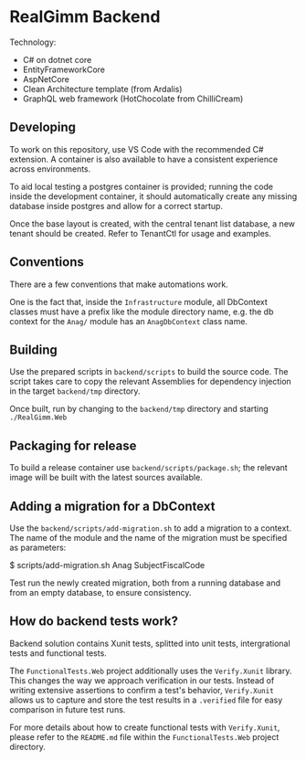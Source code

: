 RealGimm Backend
================

Technology:
 * C# on dotnet core
 * EntityFrameworkCore
 * AspNetCore
 * Clean Architecture template (from Ardalis)
 * GraphQL web framework (HotChocolate from ChilliCream)


Developing
----------

To work on this repository, use VS Code with the recommended C# extension. A container is also available to have a consistent experience across environments.

To aid local testing a postgres container is provided; running the code inside the development container, it should automatically create any missing database inside postgres and allow for a correct startup.

Once the base layout is created, with the central tenant list database, a new tenant should be created. Refer to TenantCtl for usage and examples.


Conventions
-----------

There are a few conventions that make automations work.

One is the fact that, inside the `Infrastructure` module, all DbContext classes must have a prefix like the module directory name, e.g. the db context for the `Anag/` module has an `AnagDbContext` class name.


Building
--------

Use the prepared scripts in `backend/scripts` to build the source code. The script takes care to copy the relevant Assemblies for dependency injection in the target `backend/tmp` directory.

Once built, run by changing to the `backend/tmp` directory and starting `./RealGimm.Web`


Packaging for release
---------------------

To build a release container use `backend/scripts/package.sh`; the relevant image will be built with the latest sources available.


Adding a migration for a DbContext
----------------------------------

Use the `backend/scripts/add-migration.sh` to add a migration to a context. The name of the module and the name of the migration must be specified as parameters:

  $ scripts/add-migration.sh Anag SubjectFiscalCode

Test run the newly created migration, both from a running database and from an empty database, to ensure consistency.


How do backend tests work?
--------------------------

Backend solution contains Xunit tests, splitted into unit tests, intergrational tests and functional tests.

The `FunctionalTests.Web` project additionally uses the `Verify.Xunit` library. This changes the way we approach verification in our tests. Instead of writing extensive assertions to confirm a test's behavior, `Verify.Xunit` allows us to capture and store the test results in a `.verified` file for easy comparison in future test runs.

For more details about how to create functional tests with `Verify.Xunit`, please refer to the `README.md` file within the `FunctionalTests.Web` project directory.

